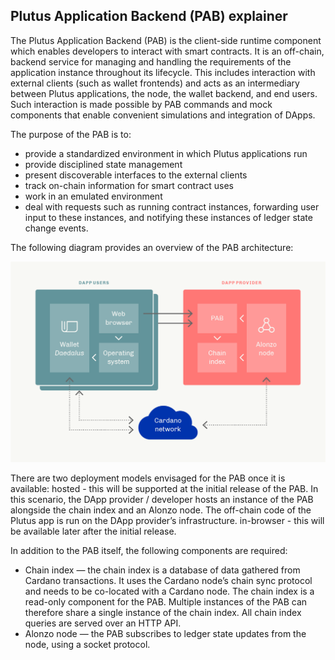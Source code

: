 ## Plutus Application Backend (PAB) explainer ##

The Plutus Application Backend (PAB) is the client-side runtime component which enables developers to interact with smart contracts. It is an off-chain, backend service for managing and handling the requirements of the application instance throughout its lifecycle. This includes interaction with external clients (such as wallet frontends) and acts as an intermediary between Plutus applications, the node, the wallet backend, and end users. Such interaction is made possible by PAB commands and mock components that enable convenient simulations and integration of DApps.

The purpose of the PAB is to:
- provide a standardized environment in which Plutus applications run
- provide disciplined state management
- present discoverable interfaces to the external clients
- track on-chain information for smart contract uses
- work in an emulated environment
- deal with requests such as running contract instances, forwarding user input to these instances, and notifying these instances of ledger state change events.

The following diagram provides an overview of the PAB architecture:

![pab_schematic](pab_schematic.png)

There are two deployment models envisaged for the PAB once it is available:
hosted - this will be supported at the initial release of the PAB. In this scenario, the DApp provider / developer hosts an instance of the PAB alongside the chain index and an Alonzo node. The off-chain code of the Plutus app is run on the DApp provider’s infrastructure.
in-browser - this will be available later after the initial release. 


In addition to the PAB itself, the following components are required:
- Chain index — the chain index is a database of data gathered from Cardano transactions. It uses the Cardano node’s chain sync protocol and needs to be co-located with a Cardano node. The chain index is a read-only component for the PAB. Multiple instances of the PAB can therefore share a single instance of the chain index. All chain index queries are served over an HTTP API.
- Alonzo node — the PAB subscribes to ledger state updates from the node, using a socket protocol.
